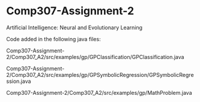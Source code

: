 # Comp307-Assignment-2
Artificial Intelligence: Neural and Evolutionary Learning

Code added in the following java files:

Comp307-Assignment-2/Comp307_A2/src/examples/gp/GPClassification/GPClassification.java

Comp307-Assignment-2/Comp307_A2/src/examples/gp/GPSymbolicRegression/GPSymbolicRegression.java

Comp307-Assignment-2/Comp307_A2/src/examples/gp/MathProblem.java
